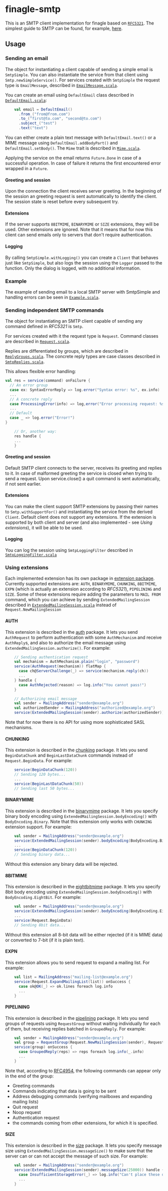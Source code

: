 # finagle-smtp

This is an SMTP client implementation for finagle based on 
[`RFC5321`][rfc]. The simplest guide to SMTP can be found, for example, [here][smtp2go].

[rfc]: http://tools.ietf.org/search/rfc5321
[smtp2go]: http://www.smtp2go.com/articles/smtp-protocol

## Usage

### Sending an email

The object for instantiating a client capable of sending a simple email is `SmtpSimple`. You can 
also instantiate the service from that client using `Smtp.newSimpleService()`.
For services created with `SmtpSimple` the request type is `EmailMessage`, described in 
[`EmailMessage.scala`][EmailMessage].

You can create an email using `DefaultEmail` class described in [`DefaultEmail.scala`][DefaultEmail]:

```scala
    val email = DefaultEmail()
      .from_("from@from.com")
      .to_("first@to.com", "second@to.com")
      .subject_("test")
      .text("text")
```

You can either create a plain text message with `DefaultEmail.text()` or a MIME message using 
`DefaultEmail.addBodyPart()` and `DefaultEmail.setBody()`. The `Mime` trait is described in 
[`Mime.scala`][Mime].

Applying the service on the email returns `Future.Done` in case of a successful operation.
In case of failure it returns the first encountered error wrapped in a `Future`.

[EmailMessage]: src/main/scala/com/twitter/finagle/smtp/EmailMessage.scala
[DefaultEmail]: src/main/scala/com/twitter/finagle/smtp/DefaultEmail.scala
[Mime]: src/main/scala/com/twitter/finagle/smtp/Mime.scala

#### Greeting and session

Upon the connection the client receives server greeting.
In the beginning of the session an greeting request is sent automatically to identify the client.
The session state is reset before every subsequent try.

#### Extensions

If the server supports `8BITMIME`, `BINARYMIME` or `SIZE` extensions, they will be used. Other 
extensions are ignored. Note that it means that for now this client can send emails only to servers that 
don't require authentication.

#### Logging

By calling `SmtpSimple.withLogging()` you can create a `Client` that behaves just like `SmtpSimple`,
but also logs the session using the `Logger` passed to the function. Only the dialog is logged, with
no additional information.

### Example

The example of sending email to a local SMTP server with SmtpSimple and handling errors can be seen 
in [`Example.scala`](src/main/scala/com/twitter/finagle/example/smtp/Example.scala).

### Sending independent SMTP commands

The object for instantiating an SMTP client capable of sending any command defined in *RFC5321* is `Smtp`. 

For services created with it the request type is `Request`. Command classes are described in 
[`Request.scala`][Request]. 

Replies are differentiated by groups, which are described in [`ReplyGroups.scala`][ReplyGroups].
The concrete reply types are case classes described in [`SmtpReplies.scala`][SmtpReplies].

This allows flexible error handling:

```scala
val res = service(command) onFailure {
  // An error group
  case ex: SyntaxErrorReply => log.error("Syntax error: %s", ex.info)
  ...
  // A concrete reply
  case ProcessingError(info) => log,error("Error processing request: %s", info)
  ...
  // Default
  case _ => log.error("Error!")
}
```
```scala
    // Or, another way:
    res handle {
    ...
    }
```

[Request]: src/main/scala/com/twitter/finagle/smtp/Request.scala
[ReplyGroups]: src/main/scala/com/twitter/finagle/smtp/ReplyGroups.scala
[SmtpReplies]: src/main/scala/com/twitter/finagle/smtp/SmtpReplies.scala

#### Greeting and session

Default SMTP client connects to the server, receives its greeting and replies to it. 
In case of malformed greeting the service is closed when trying to send a request.
Upon service.close() a quit command is sent automatically, if not sent earlier.

#### Extensions

You can make the client support SMTP extensions by passing their names to `Smtp.withSupportFor()` and 
instantiating the service from the derived `Client`. Default client does not support any extensions. 
If the extension is supported by both client and server (and also implemented - see *Using extensions*), 
it will be able to be used.

#### Logging

You can log the session using `SmtpLoggingFilter` described in [`SmtpLoggingFilter.scala`][logging]

[logging]: src/main/scala/com/twitter/finagle/smtp/filter/SmtpLoggingFilter.scala

### Using extensions

Each implemented extension has its own package in [extension package][extension]. Currently supported
extensions are: `AUTH`, `BINARYMIME`, `CHUNKING`, `8BITMIME`, `EXPN` (which is actually an extension 
according to *RFC5321*), `PIPELINING` and `SIZE`. Some of these extensions require adding the parameters
to `MAIL FROM` command, which you can achieve by sending `ExtendedMailingSession` described in 
[`ExtendedMailingSession.scala`][ExtMailingSession] instead of `Request.NewMailingSession`

[extension]: src/main/scala/com/twitter/finagle/smtp/extension
[ExtMailingSession]: src/main/scala/com/twitter/finagle/smtp/extension/ExtendedMailingSession.scala

#### AUTH 

This extension is described in the [auth][extauth] package. It lets you send `AuthRequest` to 
perform authentication with some `AuthMechanism` and receive `AuthReply`s, and also to authorize the 
email message using `ExtendedMailingSession.authorize()`. For example:

```scala
    // Sending authentication request
    val mechanism = AuthMechanism.plain("login", "password")
    service(AuthRequest(mechanism)) flatMap {
      case ch@ServerChallenge(_) => service(mechanism.reply(ch))
      ...
    } handle {
      case AuthRejected(reason) => log.info("You cannot pass!")
    }
```
```scala
    // Authorizing email message
    val sender = MailingAddress("sender@example.org")
    val authorizedSender = MailingAddress("authorized@example.org")
    service(ExtendedMailingSession(sender).authorize(authorizedSender))
```

Note that for now there is no API for using more sophisticated SASL mechanisms.

[extauth]: src/main/scala/com/twitter/finagle/smtp/extension/auth

#### CHUNKING 

This extension is described in the [chunking][extchunk] package. It lets you send `BeginDataChunk` 
and `BeginLastDataChunk` commands instead of `Request.BeginData`. For example: 

```scala
    service(BeginDataChunk(120))
    // Sending 120 bytes...
    ...
    service(BeginLastDataChunk(50))
    // Sending last 50 bytes...
```

[extchunk]: src/main/scala/com/twitter/finagle/smtp/extension/chunking

#### BINARYMIME 

This extension is described in the [binarymime][extbmime] package. It lets you specify binary body 
encoding using `ExtendedMailingSession.bodyEncoding()` with `BodyEncoding.Binary`. Note that this 
extension only works with `CHUNKING` extension support. For example:

```scala
    val sender = MailingAddress("sender@example.org")
    service(ExtendedMailingSession(sender).bodyEncoding(BodyEncoding.Binary))
    ...
    service(BeginDataChunk(120))
    // Sending binary data...
```

Without this extension any binary data will be rejected.

[extbmime]: src/main/scala/com/twitter/finagle/smtp/extension/binarymime

#### 8BITMIME 

This extension is described in the [eightbitmime][ext8mime] package. It lets you specify 8bit body 
encoding using `ExtendedMailingSession.bodyEncoding()` with `BodyEncoding.EightBit`. For example:

```scala
    val sender = MailingAddress("sender@example.org")
    service(ExtendedMailingSession(sender).bodyEncoding(BodyEncoding.EightBit))
    ...
    service(Request.BeginData)
    // Sending 8bit data...
```

Without this extension all 8-bit data will be either rejected (if it is MIME data) or converted to 
7-bit (if it is plain text).

[ext8mime]: src/main/scala/com/twitter/finagle/smtp/extension/eightbitmime

#### EXPN 

This extension allows you to send request to expand a 
mailing list. For example:

```scala
    val list = MailingAddress("mailing-list@example.org")
    service(Request.ExpandMailingList(list)) onSuccess {
      case ok@OK(_) => ok.lines foreach log.info
      ...
    }
```

#### PIPELINING 

This extension is described in the [pipelining][extpipe] package. It lets you send groups of 
requests using `RequestGroup` without waiting individually for each of them, but receiving replies 
batched in `GroupedReply`. For example:

```scala
    val sender = MailingAddress("sender@example.org")
    val group = RequestGroup(Request.NewMailingSession(sender), Request.Quit)
    service(group) onSuccess {
      case GroupedReply(reps) => reps foreach log.info(_.info) 
      ...
    }
```

Note that, according to [RFC4954][rfcpipe], the following commands can appear 
only in the end of the group:

* Greeting commands
* Commands indicating that data is going to be sent
* Address debugging commands (verifying mailboxes and expanding mailing lists)
* Quit request
* Noop request
* Authentication request 
* the commands coming from other extensions, for which it is specified.

[extpipe]: src/main/scala/com/twitter/finagle/smtp/extension/pipelining
[rfcpipe]: http://tools.ietf.org/html/rfc4954

#### SIZE 

This extension is described in the [size][extsize] package. It lets you specify message size 
using `ExtendedMailingSession.messageSize()` to make sure that the server can or can not accept the 
message of such size. For example:

```scala
    val sender = MailingAddress("sender@example.org")
    service(ExtendedMailingSession(sender).messageSize(25000)) handle {
      case InsufficientStorageError(_) => log.info("Can't place these damn bytes anywhere!")
      ...
    }
```

[extsize]: src/main/scala/com/twitter/finagle/smtp/extension/size



